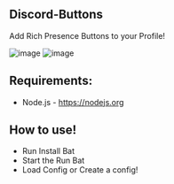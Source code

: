 ## Discord-Buttons

Add Rich Presence Buttons to your Profile! 

![image](https://user-images.githubusercontent.com/59532064/119270472-b6e7f000-bbf4-11eb-8464-b6d83724bfec.png)
![image](https://user-images.githubusercontent.com/59532064/119270492-ca935680-bbf4-11eb-9c53-f8f1558219c8.png)

## Requirements:

* Node.js - https://nodejs.org 


## How to use!

* Run Install Bat
* Start the Run Bat
* Load Config or Create a config! 
